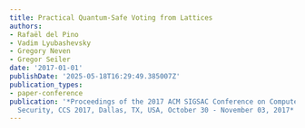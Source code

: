 ```yaml
---
title: Practical Quantum-Safe Voting from Lattices
authors:
- Rafaël del Pino
- Vadim Lyubashevsky
- Gregory Neven
- Gregor Seiler
date: '2017-01-01'
publishDate: '2025-05-18T16:29:49.385007Z'
publication_types:
- paper-conference
publication: '*Proceedings of the 2017 ACM SIGSAC Conference on Computer and Communications
  Security, CCS 2017, Dallas, TX, USA, October 30 - November 03, 2017*'
---
```

